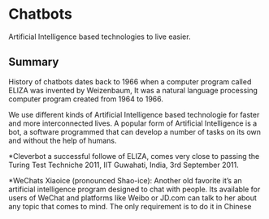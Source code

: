 # Chatbots
Artificial Intelligence based technologies to live easier.

## Summary
History of chatbots dates back to 1966 when a computer program called ELIZA was invented by Weizenbaum, It was a natural language processing computer program created from 1964 to 1966.

We use different kinds of Artificial Intelligence based technologie for faster and more interconnected lives. A popular form of Artificial Intelligence is a bot, a software programmed that can develop a number of tasks on its own and without the help of humans. 

*Cleverbot a successful followe of ELIZA, comes very close to passing the Turing Test Techniche 2011, IIT Guwahati, India, 3rd September 2011.

*WeChats Xiaoice (pronounced Shao-ice): Another old favorite it’s an artificial intelligence program designed to chat with people. Its available for users of WeChat and platforms like Weibo or JD.com can talk to her about any topic that comes to mind. The only requirement is to do it in Chinese



